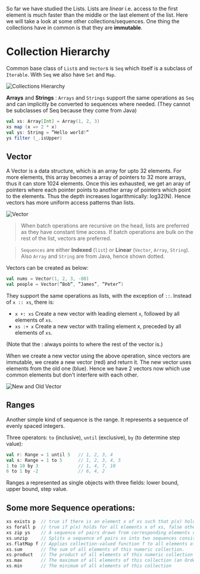 So far we have studied the Lists. Lists are *linear* i.e. access to the first element is much faster than the middle or the last element of the list. Here we will take a look at some other collections/sequences. One thing the collections have in common is that they are **immutable**.

# Collection Hierarchy

Common base class of `List`s and `Vector`s is `Seq` which itself is a subclass of `Iterable`. With `Seq` we also have `Set` and `Map`.

![Collections Hierarchy](https://github.com/rohitvg/scala-principles-1/blob/master/resources/images/collections_hierarchy.png)

**Arrays** and **Strings** : `Arrays` and `Strings` support the same operations as `Seq` and can implicitly be converted to sequences where needed. (They cannot be subclasses of Seq because they come from Java)
```scala
val xs: Array[Int] = Array(1, 2, 3)
xs map (x => 2 * x)
val ys: String = ”Hello world!”
ys filter (_.isUpper)
```

## Vector

A Vector is a data structure, which is an array for upto 32 elements. For more elements, this array becomes a array of pointers to 32 more arrays, thus it can store 1024 elements. Once this ies exhausted, we get an aray of pointers where each pointer points to another array of pointers which point to the elements. Thus the depth increases logarithmically: log32(N). Hence vectors has more uniform access patterns than lists.

![Vector](https://github.com/rohitvg/scala-principles-1/blob/master/resources/images/collections_vectors.png)

> When batch operations are recursive on the head, lists are preferred as they have constant time access. If batch operations are bulk on the rest of the list, vectors are preferred.

> `Sequences` are either **Indexed** (`list`) or **Linear** (`Vector`, `Array`, `String`). Also `Array` and `String` are from Java, hence shown dotted.

Vectors can be created as below:
```scala
val nums = Vector(1, 2, 3, -88)
val people = Vector(”Bob”, ”James”, ”Peter”)
```
They support the same operations as lists, with the exception of `::`. Instead of `x :: xs`, there is:
* `x +: xs` Create a new vector with leading element `x`, followed by all elements of `xs`.
* `xs :+ x` Create a new vector with trailing element x, preceded by all elements of `xs`.

(Note that the : always points to where the rest of the vector is.)

When we create a new vector using the above operation, since vectors are immutable, we create a new vector (red) and return it. The new vector uses elements from the old one (blue). Hence we have 2 vectors now which use common elements but don't interfere with each other.

![New and Old Vector](https://github.com/rohitvg/scala-principles-1/blob/master/resources/images/collections_vectors_new.png)

## Ranges

Another simple kind of sequence is the range. It represents a sequence of evenly spaced integers.

Three operators:
`to` (inclusive), `until` (exclusive), `by` (to determine step value):
```scala
val r: Range = 1 until 5   // 1, 2, 3, 4
val s: Range = 1 to 5      // 1, 2, 3, 4, 5
1 to 10 by 3               // 1, 4, 7, 10
6 to 1 by -2               // 6, 4, 2
```
Ranges a represented as single objects with three fields: lower bound, upper bound, step value.

## Some more Sequence operations:
```scala
xs exists p  // true if there is an element x of xs such that p(x) holds, false otherwise.
xs forall p  // true if p(x) holds for all elements x of xs, false otherwise.
xs zip ys    // A sequence of pairs drawn from corresponding elements of sequences xs and ys.
xs.unzip     // Splits a sequence of pairs xs into two sequences consisting of the first, respectively second halves of all pairs
xs.flatMap f // Applies collection-valued function f to all elements of xs and concatenates the results
xs.sum       // The sum of all elements of this numeric collection.
xs.product   // The product of all elements of this numeric collection
xs.max       // The maximum of all elements of this collection (an Ordering must exist)
xs.min       // The minimum of all elements of this collection
```